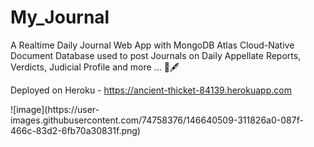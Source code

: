 # My_Journal
A Realtime Daily Journal Web App with MongoDB Atlas  Cloud-Native Document Database used to post Journals on Daily  Appellate Reports, Verdicts, Judicial Profile and more ... 📰🖋

Deployed on Heroku - https://ancient-thicket-84139.herokuapp.com

<Preview>
  ![image](https://user-images.githubusercontent.com/74758376/146640509-311826a0-087f-466c-83d2-6fb70a30831f.png)
